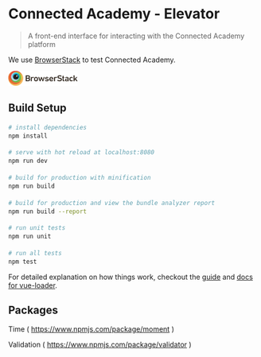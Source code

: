 # Connected Academy - Elevator

> A front-end interface for interacting with the Connected Academy platform
 
We use [BrowserStack](https://browserstack.com) to test Connected Academy.

<img style="height:30px" src="browserstack-logo.svg"/>

## Build Setup

``` bash
# install dependencies
npm install

# serve with hot reload at localhost:8080
npm run dev

# build for production with minification
npm run build

# build for production and view the bundle analyzer report
npm run build --report

# run unit tests
npm run unit

# run all tests
npm test
```

For detailed explanation on how things work, checkout the [guide](http://vuejs-templates.github.io/webpack/) and [docs for vue-loader](http://vuejs.github.io/vue-loader).


## Packages

Time ( https://www.npmjs.com/package/moment )

Validation ( https://www.npmjs.com/package/validator )

